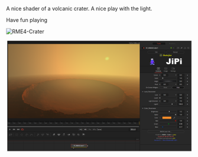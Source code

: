 

<!-- +++ DO NOT REMOVE THIS COMMENT +++ DO NOT ADD OR EDIT ANY TEXT BEFORE THIS LINE +++ IT WOULD BE A REALLY BAD IDEA +++ -->

A nice shader of a volcanic crater. A nice play with the light.

Have fun playing

![RME4-Crater](https://user-images.githubusercontent.com/78935215/142388059-def0771b-7634-4a6b-ac4c-1db1ad505015.gif)


[![RME4Crater](RME4Crater_screenshot.png)](RME4Crater.fuse)

<!-- +++ DO NOT REMOVE THIS COMMENT +++ DO NOT EDIT ANY TEXT THAT COMES AFTER THIS LINE +++ TRUST ME: JUST DON'T DO IT +++ -->

